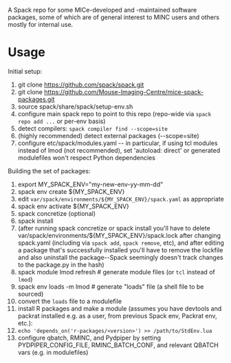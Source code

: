 A Spack repo for some MICe-developed and -maintained software packages, some of which are of general interest to MINC users and others mostly for internal use.

# Usage

Initial setup:

1. git clone https://github.com/spack/spack.git
1. git clone https://github.com/Mouse-Imaging-Centre/mice-spack-packages.git
1. source spack/share/spack/setup-env.sh
1. configure main spack repo to point to this repo (repo-wide via `spack repo add ...` or per-env basis)
1. detect compilers: `spack compiler find --scope=site`
1. (highly recommended) detect external packages (--scope=site)
1. configure etc/spack/modules.yaml -- in particular, if using tcl modules instead of lmod (not recommended), set 'autoload: direct' or generated modulefiles won't respect Python dependencies

Building the set of packages:

1. export MY_SPACK_ENV="my-new-env-yy-mm-dd"
1. spack env create ${MY_SPACK_ENV}
1. edit `var/spack/environments/${MY_SPACK_ENV}/spack.yaml` as appropriate
1. spack env activate ${MY_SPACK_ENV}
1. spack concretize (optional)
1. spack install
1. (after running spack concretize or spack install you'll have to delete var/spack/environments/${MY_SPACK_ENV}/spack.lock after changing spack.yaml (including via `spack add`, `spack remove`, etc), and after editing a package that's successfully installed you'll have to remove the lockfile and also uninstall the package--Spack seemingly doesn't track changes to the package.py in the hash)
1. spack module lmod refresh  # generate module files (or `tcl` instead of `lmod`)
1. spack env loads -m lmod  # generate "loads" file (a shell file to be sourced)
1. convert the `loads` file to a modulefile
1. install R packages and make a module (assumes you have devtools and packrat installed e.g. as a user, from previous Spack env, Packrat env, etc.):
1. `echo 'depends_on('r-packages/<version>') >> /path/to/StdEnv.lua`
1. configure qbatch, RMINC, and Pydpiper by setting PYDPIPER_CONFIG_FILE, RMINC_BATCH_CONF, and relevant QBATCH vars (e.g. in modulefiles)
